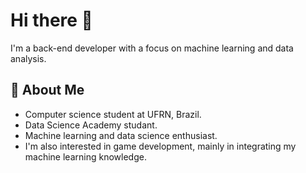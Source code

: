 # Hi there 👋
I'm a back-end developer with a focus on machine learning and data analysis.
## 🚀 About Me
- Computer science student at UFRN, Brazil.
- Data Science Academy studant.
- Machine learning and data science enthusiast.
- I'm also interested in game development, mainly in integrating my machine learning knowledge.
